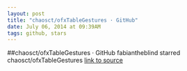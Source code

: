```yaml
---
layout: post
title: "chaosct/ofxTableGestures · GitHub"
date: July 06, 2014 at 09:39AM
tags: github, stars
---
```

##chaosct/ofxTableGestures · GitHub
fabiantheblind starred chaosct/ofxTableGestures
[link to source](http://ift.tt/1mlom2S) 
